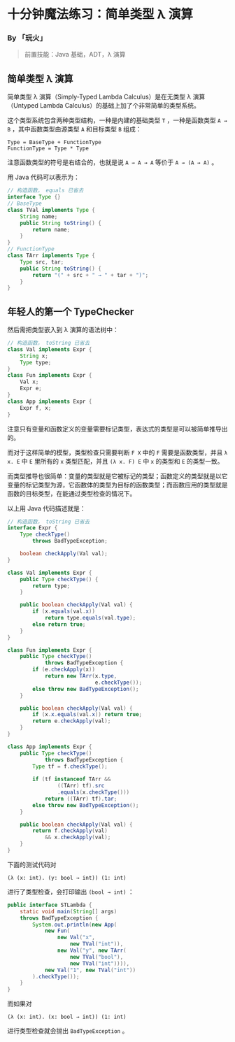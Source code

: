 # 十分钟魔法练习：简单类型 λ 演算

### By 「玩火」

> 前置技能：Java 基础，ADT，λ 演算

## 简单类型 λ 演算

简单类型 λ 演算（Simply-Typed Lambda Calculus）是在无类型 λ 演算（Untyped Lambda Calculus）的基础上加了个非常简单的类型系统。

这个类型系统包含两种类型结构，一种是内建的基础类型 `T` ，一种是函数类型 `A → B` ，其中函数类型由源类型 `A` 和目标类型 `B` 组成：

```
Type = BaseType + FunctionType
FunctionType = Type * Type
```

注意函数类型的符号是右结合的，也就是说 `A → A → A` 等价于 `A → (A → A)` 。

用 Java 代码可以表示为：

```java
// 构造函数， equals 已省去
interface Type {}
// BaseType
class TVal implements Type {
    String name;
    public String toString() {
        return name;
    }
}
// FunctionType
class TArr implements Type {
    Type src, tar;
    public String toString() {
        return "(" + src + " → " + tar + ")";
    }
}
```

## 年轻人的第一个 TypeChecker

然后需把类型嵌入到 λ 演算的语法树中：

```java
// 构造函数， toString 已省去
class Val implements Expr {
    String x;
    Type type;
}
class Fun implements Expr {
    Val x;
    Expr e;
}
class App implements Expr {
    Expr f, x;
}
```

注意只有变量和函数定义的变量需要标记类型，表达式的类型是可以被简单推导出的。

而对于这样简单的模型，类型检查只需要判断 `F X` 中的 `F` 需要是函数类型，并且 `λ x. E` 中 `E` 里所有的 `x` 类型匹配，并且 `(λ x. F) E` 中 `x` 的类型和 `E` 的类型一致。

而类型推导也很简单：变量的类型就是它被标记的类型；函数定义的类型就是以它变量的标记类型为源，它函数体的类型为目标的函数类型；而函数应用的类型就是函数的目标类型，在能通过类型检查的情况下。

以上用 Java 代码描述就是：

```java
// 构造函数， toString 已省去
interface Expr {
    Type checkType() 
        throws BadTypeException;

    boolean checkApply(Val val);
}

class Val implements Expr {
    public Type checkType() {
        return type;
    }

    public boolean checkApply(Val val) {
        if (x.equals(val.x))
            return type.equals(val.type);
        else return true;
    }
}

class Fun implements Expr {
    public Type checkType() 
            throws BadTypeException {
        if (e.checkApply(x))
            return new TArr(x.type, 
                            e.checkType());
        else throw new BadTypeException();
    }

    public boolean checkApply(Val val) {
        if (x.x.equals(val.x)) return true;
        return e.checkApply(val);
    }
}

class App implements Expr {
    public Type checkType() 
            throws BadTypeException {
        Type tf = f.checkType();
        
        if (tf instanceof TArr &&
                ((TArr) tf).src
                .equals(x.checkType()))
            return ((TArr) tf).tar;
        else throw new BadTypeException();
    }

    public boolean checkApply(Val val) {
        return f.checkApply(val) 
            && x.checkApply(val);
    }
}
```

下面的测试代码对

 ````
(λ (x: int). (y: bool → int)) (1: int)
 ````

进行了类型检查，会打印输出 `(bool → int)` ：

```java
public interface STLambda {
    static void main(String[] args) 
    throws BadTypeException {
        System.out.println(new App(
            new Fun(
                new Val("x", 
                    new TVal("int")),
                new Val("y", new TArr(
                    new TVal("bool"),
                    new TVal("int")))),
            new Val("1", new TVal("int"))
        ).checkType());
    }
}
```

而如果对

```
(λ (x: int). (x: bool → int)) (1: int)
```

进行类型检查就会抛出 `BadTypeException` 。